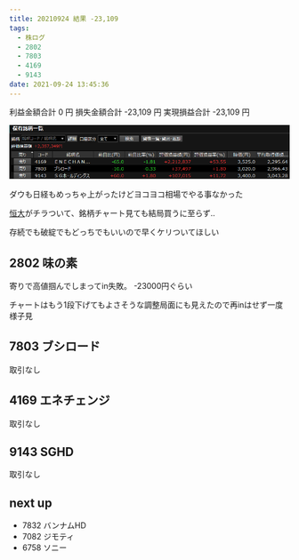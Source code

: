 ```yaml
---
title: 20210924 結果 -23,109
tags:
  - 株ログ
  - 2802
  - 7803
  - 4169
  - 9143
date: 2021-09-24 13:45:36
---
```


利益金額合計 0 円
損失金額合計 -23,109 円
実現損益合計 -23,109 円

![i](/kab/img/20210924000.png)

ダウも日経もめっちゃ上がったけどヨコヨコ相場でやる事なかった

[恒大](https://www.nikkei.com/article/DGXZQOCB233ZW0T20C21A9000000/)がチラついて、銘柄チャート見ても結局買うに至らず..

存続でも破綻でもどっちでもいいので早くケリついてほしい

## 2802 味の素

寄りで高値掴んでしまってin失敗。 -23000円ぐらい

チャートはもう1段下げてもよさそうな調整局面にも見えたので再inはせず一度様子見

## 7803 ブシロード

取引なし

## 4169 エネチェンジ

取引なし

## 9143 SGHD

取引なし

## next up

- 7832 バンナムHD
- 7082 ジモティ
- 6758 ソニー

